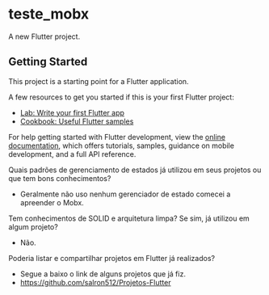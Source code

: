 # teste_mobx

A new Flutter project.

## Getting Started

This project is a starting point for a Flutter application.

A few resources to get you started if this is your first Flutter project:

- [Lab: Write your first Flutter app](https://docs.flutter.dev/get-started/codelab)
- [Cookbook: Useful Flutter samples](https://docs.flutter.dev/cookbook)

For help getting started with Flutter development, view the
[online documentation](https://docs.flutter.dev/), which offers tutorials,
samples, guidance on mobile development, and a full API reference.


Quais padrões de gerenciamento de estados já utilizou em seus projetos ou que tem bons conhecimentos?

- Geralmente não uso nenhum gerenciador de estado comecei a apreender o Mobx. 

Tem conhecimentos de SOLID e arquitetura limpa? Se sim, já utilizou em algum projeto?

- Não.

Poderia listar e compartilhar projetos em Flutter já realizados?

- Segue a baixo o link de alguns projetos que já fiz.
- https://github.com/salron512/Projetos-Flutter